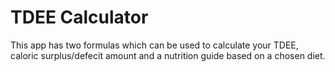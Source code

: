 ﻿<h1>TDEE Calculator</h1>
This app has two formulas which can be used to calculate your TDEE, caloric surplus/defecit amount and a nutrition guide based on a chosen diet.
